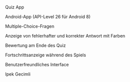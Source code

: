 Quiz App 


Android-App (API-Level 26 für Android 8) 

Multiple-Choice-Fragen

Anzeige von fehlerhafter und korrekter Antwort mit Farben

Bewertung am Ende des Quiz

Fortschrittsanzeige während des Spiels

Benutzerfreundliches Interface


Ipek Gecimli
